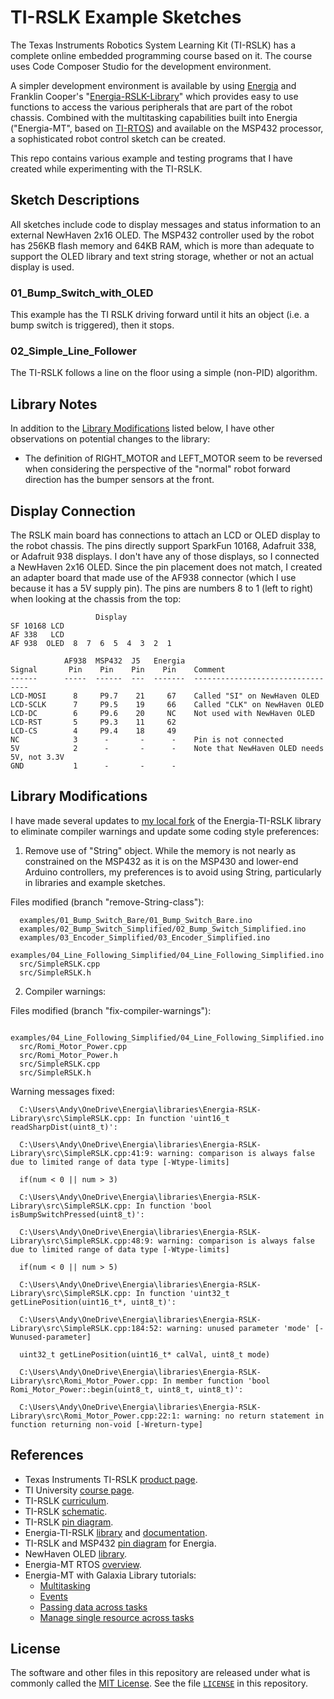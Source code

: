 TI-RSLK Example Sketches
========================

The Texas Instruments Robotics System Learning Kit (TI-RSLK) has a complete online embedded programming course based on it. The course uses Code Composer Studio for the development environment.

A simpler development environment is available by using [Energia][11] and Franklin Cooper's "[Energia-RSLK-Library][5]" which provides easy to use functions to access the various peripherals that are part of the robot chassis. Combined with the multitasking capabilities built into Energia ("Energia-MT", based on [TI-RTOS][12]) and available on the MSP432 processor, a sophisticated robot control sketch can be created.

This repo contains various example and testing programs that I have created while experimenting with the TI-RSLK.

Sketch Descriptions
-------------------
All sketches include code to display messages and status information to an external NewHaven 2x16 OLED. The MSP432 controller used by the robot has 256KB flash memory and 64KB RAM, which is more than adequate to support the OLED library and text string storage, whether or not an actual display is used.

### 01_Bump_Switch_with_OLED
This example has the TI RSLK driving forward until it hits an object (i.e. a bump switch is triggered), then it stops.

### 02_Simple_Line_Follower
The TI-RSLK follows a line on the floor using a simple (non-PID) algorithm.

Library Notes
-------------

In addition to the [Library Modifications](#Library-Modifications) listed below, I have other observations on potential changes to the library:
- The definition of RIGHT_MOTOR and LEFT_MOTOR seem to be reversed when considering the perspective of the "normal" robot forward direction has the bumper sensors at the front.


Display Connection
------------------

The RSLK main board has connections to attach an LCD or OLED display to the robot chassis. The pins directly support SparkFun 10168, Adafruit 338, or Adafruit 938 displays. I don't have any of those displays, so I connected a NewHaven 2x16 OLED. Since the pin placement does not match, I created an adapter board that made use of the AF938 connector (which I use because it has a 5V supply pin). The pins are numbers 8 to 1 (left to right) when looking at the chassis from the top:
```
                   Display
SF 10168 LCD
AF 338   LCD
AF 938  OLED  8  7  6  5  4  3  2  1

            AF938  MSP432  J5   Energia
Signal       Pin    Pin    Pin    Pin    Comment
------      -----  ------  ---  -------  ---------------------------------
LCD-MOSI      8     P9.7    21     67    Called "SI" on NewHaven OLED
LCD-SCLK      7     P9.5    19     66    Called "CLK" on NewHaven OLED
LCD-DC        6     P9.6    20     NC    Not used with NewHaven OLED
LCD-RST       5     P9.3    11     62
LCD-CS        4     P9.4    18     49
NC            3      -       -      -    Pin is not connected
5V            2      -       -      -    Note that NewHaven OLED needs 5V, not 3.3V
GND           1      -       -      -   
```

Library Modifications
---------------------
I have made several updates to [my local fork][18] of the Energia-TI-RSLK library to eliminate compiler warnings and update some coding style preferences:

1. Remove use of "String" object. While the memory is not nearly as constrained on the MSP432 as it is on the MSP430 and lower-end Arduino controllers, my preferences is to avoid using String, particularly in libraries and example sketches.

  Files modified (branch "remove-String-class"):
  ```
    examples/01_Bump_Switch_Bare/01_Bump_Switch_Bare.ino
    examples/02_Bump_Switch_Simplified/02_Bump_Switch_Simplified.ino
    examples/03_Encoder_Simplified/03_Encoder_Simplified.ino
    examples/04_Line_Following_Simplified/04_Line_Following_Simplified.ino
    src/SimpleRSLK.cpp
    src/SimpleRSLK.h
  ```

2. Compiler warnings:

Files modified (branch "fix-compiler-warnings"):

```
  examples/04_Line_Following_Simplified/04_Line_Following_Simplified.ino
  src/Romi_Motor_Power.cpp
  src/Romi_Motor_Power.h
  src/SimpleRSLK.cpp
  src/SimpleRSLK.h
```

Warning messages fixed:

```
  C:\Users\Andy\OneDrive\Energia\libraries\Energia-RSLK-Library\src\SimpleRSLK.cpp: In function 'uint16_t readSharpDist(uint8_t)':

  C:\Users\Andy\OneDrive\Energia\libraries\Energia-RSLK-Library\src\SimpleRSLK.cpp:41:9: warning: comparison is always false due to limited range of data type [-Wtype-limits]

  if(num < 0 || num > 3)
```

```
  C:\Users\Andy\OneDrive\Energia\libraries\Energia-RSLK-Library\src\SimpleRSLK.cpp: In function 'bool isBumpSwitchPressed(uint8_t)':

  C:\Users\Andy\OneDrive\Energia\libraries\Energia-RSLK-Library\src\SimpleRSLK.cpp:48:9: warning: comparison is always false due to limited range of data type [-Wtype-limits]

  if(num < 0 || num > 5)
```

```
  C:\Users\Andy\OneDrive\Energia\libraries\Energia-RSLK-Library\src\SimpleRSLK.cpp: In function 'uint32_t getLinePosition(uint16_t*, uint8_t)':

  C:\Users\Andy\OneDrive\Energia\libraries\Energia-RSLK-Library\src\SimpleRSLK.cpp:184:52: warning: unused parameter 'mode' [-Wunused-parameter]

  uint32_t getLinePosition(uint16_t* calVal, uint8_t mode)
```

```
  C:\Users\Andy\OneDrive\Energia\libraries\Energia-RSLK-Library\src\Romi_Motor_Power.cpp: In member function 'bool Romi_Motor_Power::begin(uint8_t, uint8_t, uint8_t)':

  C:\Users\Andy\OneDrive\Energia\libraries\Energia-RSLK-Library\src\Romi_Motor_Power.cpp:22:1: warning: no return statement in function returning non-void [-Wreturn-type]
 ```

References
----------

+ Texas Instruments TI-RSLK [product page][1].
+ TI University [course page][10].
+ TI-RSLK [curriculum][2].
+ TI-RSLK [schematic][3].
+ TI-RSLK [pin diagram][4].
+ Energia-TI-RSLK [library][5] and [documentation][6].
+ TI-RSLK and MSP432 [pin diagram][7] for Energia.
+ NewHaven OLED [library][8].
+ Energia-MT RTOS [overview][14].
+ Energia-MT with Galaxia Library tutorials:
  + [Multitasking][13]
  + [Events][15]
  + [Passing data across tasks][16]
  + [Manage single resource across tasks][17]

License
-------
The software and other files in this repository are released under what is commonly called the [MIT License][100]. See the file [`LICENSE`][101] in this repository.


[1]:https://www.ti.com/tool/TIRSLK-EVM
[2]:https://university.ti.com/en/faculty/ti-robotics-system-learning-kit/ti-rslk-max-edition-curriculum
[3]:https://www.pololu.com/file/0J1670/ti-rslk-max-chassis-board-v1.0-schematic.pdf
[4]:https://www.pololu.com/file/0J1695/ti_rslk_max_chassis_board_pinout.pdf
[5]:https://github.com/fcooper/Energia-RSLK-Library
[6]:https://fcooper.github.io/Energia-RSLK-Library/
[7]:https://embeddedcomputing.weebly.com/ti-rslk-max-pins-maps.html
[8]:https://github.com/Andy4495/NewhavenOLED
[10]:http://www.ti.com/rslk
[11]:https://energia.nu/
[12]:https://www.ti.com/tool/TI-RTOS-MCU
[13]:https://www.hackster.io/rei-vilo/multi-tasking-with-energia-mt-and-galaxia-library-20bd64
[14]:https://embeddedcomputing.weebly.com/launchpad-msp432-rtos-for-everyone.html
[15]:https://www.hackster.io/rei-vilo/events-with-energia-mt-and-galaxia-library-741d9b
[16]:https://www.hackster.io/rei-vilo/send-data-across-tasks-with-energia-and-galaxia-8be05c
[17]:https://www.hackster.io/rei-vilo/manage-single-resource-with-energia-mt-and-galaxia-cadb26
[18]:https://github.com/Andy4495/Energia-RSLK-Library
[100]: https://choosealicense.com/licenses/mit/
[101]: ./LICENSE.txt
